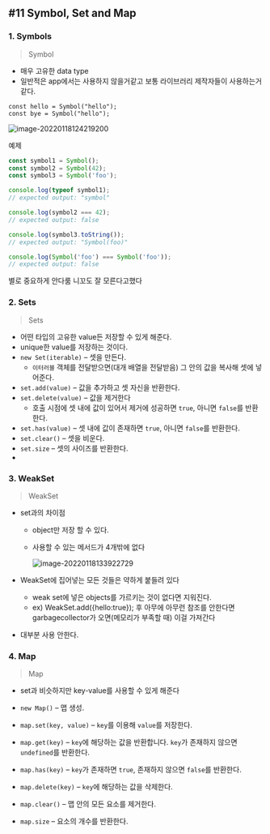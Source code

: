 ## #11 Symbol, Set and Map

### 1. Symbols

> Symbol

- 매우 고유한 data type
- 일반적은 app에서는 사용하지 않을거같고 보통 라이브러리 제작자들이 사용하는거 같다.

```tsx
const hello = Symbol("hello");
const bye = Symbol("hello");
```

![image-20220118124219200](https://raw.githubusercontent.com/rladbrua0207/image_repo/main/img/image-20220118124219200.png)

예제

```javascript
const symbol1 = Symbol();
const symbol2 = Symbol(42);
const symbol3 = Symbol('foo');

console.log(typeof symbol1);
// expected output: "symbol"

console.log(symbol2 === 42);
// expected output: false

console.log(symbol3.toString());
// expected output: "Symbol(foo)"

console.log(Symbol('foo') === Symbol('foo'));
// expected output: false
```

별로 중요하게 안다룸 니꼬도 잘 모른다고했다



### 2. Sets

> Sets

- 어떤 타입의 고유한 value든 저장할 수 있게 해준다.
- unique한 value를 저장하는 것이다.
- `new Set(iterable)` – 셋을 만든다. 
  - `이터러블` 객체를 전달받으면(대개 배열을 전달받음) 그 안의 값을 복사해 셋에 넣어준다.
- `set.add(value)` – 값을 추가하고 셋 자신을 반환한다.
- `set.delete(value)` – 값을 제거한다
  -  호출 시점에 셋 내에 값이 있어서 제거에 성공하면 `true`, 아니면 `false`를 반환한다.
- `set.has(value)` – 셋 내에 값이 존재하면 `true`, 아니면 `false`를 반환한다.
- `set.clear()` – 셋을 비운다.
- `set.size` – 셋의 사이즈를 반환한다.
- 

### 3. WeakSet

> WeakSet

- set과의 차이점

  - object만 저장 할 수 있다.

  - 사용할 수 있는 메서드가 4개밖에 없다

    ![image-20220118133922729](https://raw.githubusercontent.com/rladbrua0207/image_repo/main/img/image-20220118133922729.png)

- WeakSet에 집어넣는 모든 것들은 약하게 붙들려 있다

  - weak set에 넣은 objects를 가르키는 것이 없다면 지워진다.
  - ex) WeakSet.add({hello:true}); 후 아무에 아무런 참조를 안한다면 garbagecollector가 오면(메모리가 부족할 때) 이걸 가져간다

- 대부분 사용 안한다.



### 4. Map 

> Map

- set과 비슷하지만 key-value를 사용할 수 있게 해준다

- `new Map()` – 맵 생성.
- `map.set(key, value)` – `key`를 이용해 `value`를 저장한다.
- `map.get(key)` – `key`에 해당하는 값을 반환합니다. `key`가 존재하지 않으면 `undefined`를 반환한다.
- `map.has(key)` – `key`가 존재하면 `true`, 존재하지 않으면 `false`를 반환한다.
- `map.delete(key)` – `key`에 해당하는 값을 삭제한다.
- `map.clear()` – 맵 안의 모든 요소를 제거한다.
- `map.size` – 요소의 개수를 반환한다.